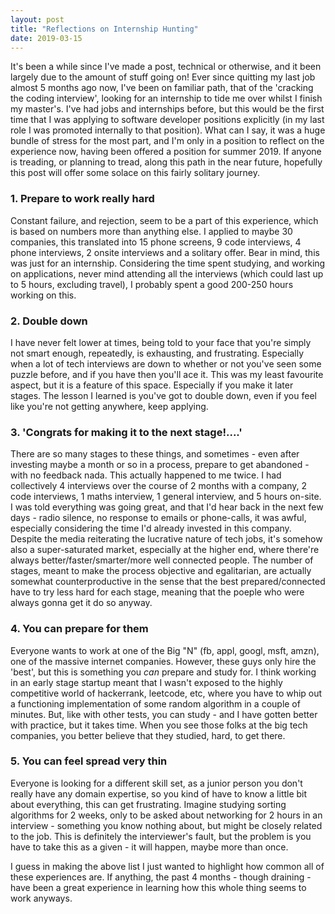 ```yaml
---
layout: post
title: "Reflections on Internship Hunting"
date: 2019-03-15
---
```


It's been a while since I've made a post, technical or otherwise, and it been
largely due to the amount of stuff going on! Ever since quitting my last job
almost 5 months ago now, I've been on familiar path, that of the 'cracking the
coding interview', looking for an internship to tide me over whilst I finish my
master's. I've had jobs and internships before, but this would be the first time
that I was applying to software developer positions explicitly (in my last role
I was promoted internally to that position). What can I say, it was a huge bundle
of stress for the most part, and I'm only in a position to reflect on the
experience now, having been offered a position for summer 2019. If anyone is
treading, or planning to tread, along this path in the near future, hopefully
this post will offer some solace on this fairly solitary journey. 


### 1. Prepare to work really hard

Constant failure, and rejection, seem to be a part of this experience, which is
based on numbers more than anything else. I applied to maybe 30 companies, this
translated into 15 phone screens, 9 code interviews, 4 phone interviews, 
2 onsite interviews and a solitary offer. Bear in mind, this was just for an 
internship. Considering the time spent studying, and working on applications, 
never mind attending all the interviews (which could last up to 5 hours, 
excluding travel), I probably spent a good 200-250 hours working on this.


### 2. Double down

I have never felt lower at times, being told to your face that you're simply not
smart enough, repeatedly, is exhausting, and frustrating. Especially when a lot
of tech interviews are down to whether or not you've seen some puzzle before, and
if you have then you'll ace it. This was my least favourite aspect, but it is
a feature of this space. Especially if you make it later stages. The lesson I
learned is you've got to double down, even if you feel like you're not getting
anywhere, keep applying.


### 3. 'Congrats for making it to the next stage!....'

There are so many stages to these things, and sometimes - even after investing
maybe a month or so in a process, prepare to get abandoned - with no feedback
nada. This actually happened to me twice. I had collectively 4 interviews over
the course of 2 months with a company, 2 code interviews, 1 maths interview,
1 general interview, and 5 hours on-site. I was told everything was going great,
and that I'd hear back in the next few days - radio silence, no response to
emails or phone-calls, it was awful, especially considering the time I'd already
invested in this company. Despite the media reiterating the lucrative nature of
tech jobs, it's somehow also a super-saturated market, especially at the higher
end, where there're always better/faster/smarter/more well connected people. The
number of stages, meant to make the process objective and egalitarian, are actually
somewhat counterproductive in the sense that the best prepared/connected have to
try less hard for each stage, meaning that the poeple who were always gonna get
it do so anyway.

### 4. You can prepare for them 

Everyone wants to work at one of the Big "N" (fb, appl, googl, msft, amzn), one
of the massive internet companies. However, these guys only hire the 'best', but
this is something you *can* prepare and study for. I think working in an early
stage startup meant that I wasn't exposed to the highly competitive world of
hackerrank, leetcode, etc, where you have to whip out a functioning implementation
of some random algorithm in a couple of minutes. But, like with other tests, you
can study - and I have gotten better with practice, but it takes time. When you
see those folks at the big tech companies, you better believe that they studied,
hard, to get there.

### 5. You can feel spread very thin

Everyone is looking for a different skill set, as a junior person you don't
really have any domain expertise, so you kind of have to know a little bit
about everything, this can get frustrating. Imagine studying sorting algorithms 
for 2 weeks, only to be asked about networking for 2 hours in an interview - 
something you know nothing about, but might be closely related to the job. This 
is definitely the interviewer's fault, but the problem is you have to take this
as a given - it will happen, maybe more than once.


I guess in making the above list I just wanted to highlight how common all of
these experiences are. If anything, the past 4 months - though draining - have
been a great experience in learning how this whole thing seems to work anyways.
